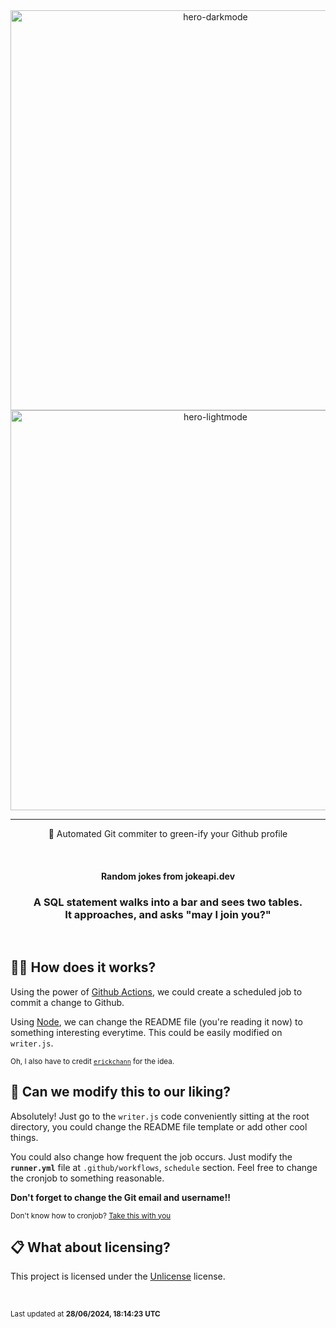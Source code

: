<div align="center">
  <img width="640" alt="hero-darkmode" src="https://user-images.githubusercontent.com/34704796/156898483-fb7eb0a5-507d-457e-9563-fd950d424c7c.png#gh-dark-mode-only">
  <img width="640" alt="hero-lightmode" src="https://user-images.githubusercontent.com/34704796/156898501-bd54e515-7ecc-49a9-8a58-84f67af717d2.png#gh-light-mode-only">

  <hr>

  <p>🤖 Automated Git commiter to green-ify your Github profile</p>

  <br>

  <h4>Random jokes from <strong>jokeapi.dev</strong></h4>
  <h3>A SQL statement walks into a bar and sees two tables.<br>It approaches, and asks "may I join you?"</h3>

  <br>
</div>

## 🙋‍♂️ How does it works?

Using the power of [Github Actions](https://github.com/features/actions), we could create a scheduled job to commit a change to Github.

Using [Node](https://nodejs.org), we can change the README file (you're reading it now) to something interesting everytime. This could be easily modified on `writer.js`.

<sub>Oh, I also have to credit [`erickchann`](https://github.com/erickchann) for the idea.</sub>

## 🔧 Can we modify this to our liking?

Absolutely! Just go to the `writer.js` code conveniently sitting at the root directory, you could change the README file template or add other cool things.

You could also change how frequent the job occurs. Just modify the **`runner.yml`** file at `.github/workflows`, `schedule` section. Feel free to change the cronjob to something reasonable.

**Don't forget to change the Git email and username!!**

<sub>Don't know how to cronjob? [Take this with you](https://crontab.guru)</sub>

## 📋 What about licensing?

This project is licensed under the [Unlicense](https://unlicense.org) license.

<br>

<sub>Last updated at <strong>28/06/2024, 18:14:23 UTC</strong></sub>